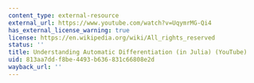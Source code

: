 ```yaml
---
content_type: external-resource
external_url: https://www.youtube.com/watch?v=UqymrMG-Qi4
has_external_license_warning: true
license: https://en.wikipedia.org/wiki/All_rights_reserved
status: ''
title: Understanding Automatic Differentiation (in Julia) (YouTube)
uid: 813aa7dd-f8be-4493-b636-831c66808e2d
wayback_url: ''
---
```

